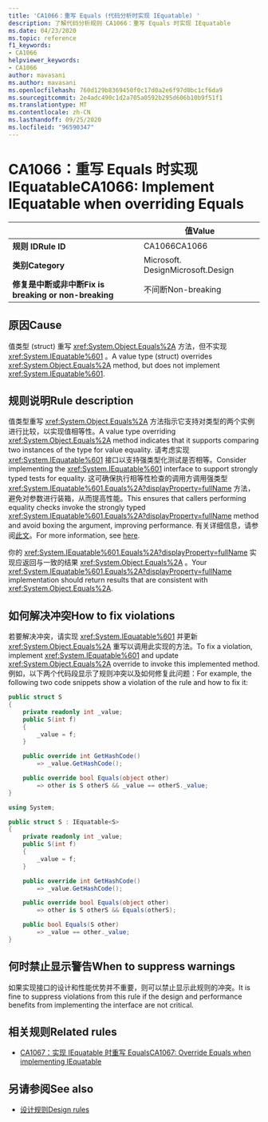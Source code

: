 ```yaml
---
title: 'CA1066：重写 Equals (代码分析时实现 IEquatable) '
description: 了解代码分析规则 CA1066：重写 Equals 时实现 IEquatable
ms.date: 04/23/2020
ms.topic: reference
f1_keywords:
- CA1066
helpviewer_keywords:
- CA1066
author: mavasani
ms.author: mavasani
ms.openlocfilehash: 760d129b8369450f0c17d0a2e6f97d0bc1cf6da9
ms.sourcegitcommit: 2e4adc490c1d2a705a0592b295d606b10b9f51f1
ms.translationtype: MT
ms.contentlocale: zh-CN
ms.lasthandoff: 09/25/2020
ms.locfileid: "96590347"
---
```

# <a name="ca1066-implement-iequatable-when-overriding-equals"></a><span data-ttu-id="9fb2c-103">CA1066：重写 Equals 时实现 IEquatable</span><span class="sxs-lookup"><span data-stu-id="9fb2c-103">CA1066: Implement IEquatable when overriding Equals</span></span>

| | <span data-ttu-id="9fb2c-104">值</span><span class="sxs-lookup"><span data-stu-id="9fb2c-104">Value</span></span> |
|-|-|
| <span data-ttu-id="9fb2c-105">**规则 ID**</span><span class="sxs-lookup"><span data-stu-id="9fb2c-105">**Rule ID**</span></span> |<span data-ttu-id="9fb2c-106">CA1066</span><span class="sxs-lookup"><span data-stu-id="9fb2c-106">CA1066</span></span>|
| <span data-ttu-id="9fb2c-107">**类别**</span><span class="sxs-lookup"><span data-stu-id="9fb2c-107">**Category**</span></span> |<span data-ttu-id="9fb2c-108">Microsoft. Design</span><span class="sxs-lookup"><span data-stu-id="9fb2c-108">Microsoft.Design</span></span>|
| <span data-ttu-id="9fb2c-109">**修复是中断或非中断**</span><span class="sxs-lookup"><span data-stu-id="9fb2c-109">**Fix is breaking or non-breaking**</span></span> |<span data-ttu-id="9fb2c-110">不间断</span><span class="sxs-lookup"><span data-stu-id="9fb2c-110">Non-breaking</span></span>|

## <a name="cause"></a><span data-ttu-id="9fb2c-111">原因</span><span class="sxs-lookup"><span data-stu-id="9fb2c-111">Cause</span></span>

<span data-ttu-id="9fb2c-112">值类型 (struct) 重写 <xref:System.Object.Equals%2A> 方法，但不实现 <xref:System.IEquatable%601> 。</span><span class="sxs-lookup"><span data-stu-id="9fb2c-112">A value type (struct) overrides <xref:System.Object.Equals%2A> method, but does not implement <xref:System.IEquatable%601>.</span></span>

## <a name="rule-description"></a><span data-ttu-id="9fb2c-113">规则说明</span><span class="sxs-lookup"><span data-stu-id="9fb2c-113">Rule description</span></span>

<span data-ttu-id="9fb2c-114">值类型重写 <xref:System.Object.Equals%2A> 方法指示它支持对类型的两个实例进行比较，以实现值相等性。</span><span class="sxs-lookup"><span data-stu-id="9fb2c-114">A value type overriding <xref:System.Object.Equals%2A> method indicates that it supports comparing two instances of the type for value equality.</span></span> <span data-ttu-id="9fb2c-115">请考虑实现 <xref:System.IEquatable%601> 接口以支持强类型化测试是否相等。</span><span class="sxs-lookup"><span data-stu-id="9fb2c-115">Consider implementing the <xref:System.IEquatable%601> interface to support strongly typed tests for equality.</span></span> <span data-ttu-id="9fb2c-116">这可确保执行相等性检查的调用方调用强类型 <xref:System.IEquatable%601.Equals%2A?displayProperty=fullName> 方法，避免对参数进行装箱，从而提高性能。</span><span class="sxs-lookup"><span data-stu-id="9fb2c-116">This ensures that callers performing equality checks invoke the strongly typed <xref:System.IEquatable%601.Equals%2A?displayProperty=fullName> method and avoid boxing the argument, improving performance.</span></span> <span data-ttu-id="9fb2c-117">有关详细信息，请参阅[此文](/dotnet/api/system.iequatable-1#notes-to-implementers)。</span><span class="sxs-lookup"><span data-stu-id="9fb2c-117">For more information, see [here](/dotnet/api/system.iequatable-1#notes-to-implementers).</span></span>

<span data-ttu-id="9fb2c-118">你的 <xref:System.IEquatable%601.Equals%2A?displayProperty=fullName> 实现应返回与一致的结果 <xref:System.Object.Equals%2A> 。</span><span class="sxs-lookup"><span data-stu-id="9fb2c-118">Your <xref:System.IEquatable%601.Equals%2A?displayProperty=fullName> implementation should return results that are consistent with <xref:System.Object.Equals%2A>.</span></span>

## <a name="how-to-fix-violations"></a><span data-ttu-id="9fb2c-119">如何解决冲突</span><span class="sxs-lookup"><span data-stu-id="9fb2c-119">How to fix violations</span></span>

<span data-ttu-id="9fb2c-120">若要解决冲突，请实现 <xref:System.IEquatable%601> 并更新 <xref:System.Object.Equals%2A> 重写以调用此实现的方法。</span><span class="sxs-lookup"><span data-stu-id="9fb2c-120">To fix a violation, implement <xref:System.IEquatable%601> and update <xref:System.Object.Equals%2A> override to invoke this implemented method.</span></span> <span data-ttu-id="9fb2c-121">例如，以下两个代码段显示了规则冲突以及如何修复此问题：</span><span class="sxs-lookup"><span data-stu-id="9fb2c-121">For example, the following two code snippets show a violation of the rule and how to fix it:</span></span>

```csharp
public struct S
{
    private readonly int _value;
    public S(int f)
    {
        _value = f;
    }

    public override int GetHashCode()
        => _value.GetHashCode();

    public override bool Equals(object other)
        => other is S otherS && _value == otherS._value;
}
```

```csharp
using System;

public struct S : IEquatable<S>
{
    private readonly int _value;
    public S(int f)
    {
        _value = f;
    }

    public override int GetHashCode()
        => _value.GetHashCode();

    public override bool Equals(object other)
        => other is S otherS && Equals(otherS);

    public bool Equals(S other)
        => _value == other._value;
}
```

## <a name="when-to-suppress-warnings"></a><span data-ttu-id="9fb2c-122">何时禁止显示警告</span><span class="sxs-lookup"><span data-stu-id="9fb2c-122">When to suppress warnings</span></span>

<span data-ttu-id="9fb2c-123">如果实现接口的设计和性能优势并不重要，则可以禁止显示此规则的冲突。</span><span class="sxs-lookup"><span data-stu-id="9fb2c-123">It is fine to suppress violations from this rule if the design and performance benefits from implementing the interface are not critical.</span></span>

## <a name="related-rules"></a><span data-ttu-id="9fb2c-124">相关规则</span><span class="sxs-lookup"><span data-stu-id="9fb2c-124">Related rules</span></span>

- [<span data-ttu-id="9fb2c-125">CA1067：实现 IEquatable 时重写 Equals</span><span class="sxs-lookup"><span data-stu-id="9fb2c-125">CA1067: Override Equals when implementing IEquatable</span></span>](ca1067.md)

## <a name="see-also"></a><span data-ttu-id="9fb2c-126">另请参阅</span><span class="sxs-lookup"><span data-stu-id="9fb2c-126">See also</span></span>

- [<span data-ttu-id="9fb2c-127">设计规则</span><span class="sxs-lookup"><span data-stu-id="9fb2c-127">Design rules</span></span>](design-warnings.md)
